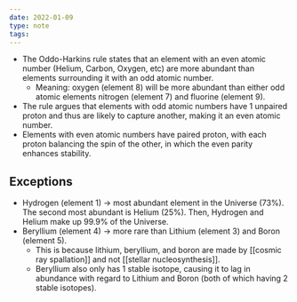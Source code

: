 ```yaml
---
date: 2022-01-09
type: note  
tags: 
---
```


- The Oddo-Harkins rule states that an element with an even atomic number (Helium, Carbon, Oxygen, etc) are more abundant than elements surrounding it with an odd atomic number.
	- Meaning: oxygen (element 8) will be more abundant than either odd atomic elements nitrogen (element 7) and fluorine (element 9).
- The rule argues that elements with odd atomic numbers have 1 unpaired proton and thus are likely to capture another, making it an even atomic number.
- Elements with even atomic numbers have paired proton, with each proton balancing the spin of the other, in which the even parity enhances stability.

## Exceptions
 - Hydrogen (element 1) → most abundant element in the Universe (73%). The second most abundant is Helium (25%). Then, Hydrogen and Helium make up 99.9% of the Universe.
 - Beryllium (element 4) → more rare than Lithium (element 3) and Boron (element 5).
	 - This is because lithium, beryllium, and boron are made by [[cosmic ray spallation]] and not [[stellar nucleosynthesis]].
	 - Beryllium also only has 1 stable isotope, causing it to lag in abundance with regard to Lithium and Boron (both of which having 2 stable isotopes).
